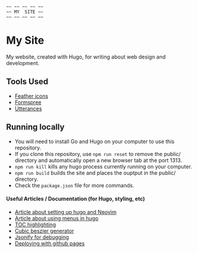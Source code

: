 ```
~~ ~~ ~~ ~~ ~~
~~ MY  SITE ~~
~~ ~~ ~~ ~~ ~~
```

# My Site

My website, created with Hugo, for writing about web design and development.

## Tools Used

- [Feather icons](https://feathericons.com/)
- [Formspree](https://formspree.io/)
- [Utterances](https://utteranc.es/)

## Running locally

- You will need to install Go and Hugo on your computer to use this repository.
- If you clone this repository, use `npm run reset` to remove the public/ directory and automatically open a new browser tab at the port 1313.
- `npm run kill` kills any hugo process currently running on your computer.
- `npm run build` builds the site and places the ouptput in the public/ directory.
- Check the `package.json` file for more commands.

#### Useful Articles / Documentation (for Hugo, styling, etc)

- [Article about setting up hugo and Neovim](https://kaibreucker.dev/en/content/foss/nvim/frameworks/hugo-in-nvim/)
- [Article about using menus in hugo](https://harrycresswell.com/writing/menus-in-hugo/)
- [TOC highlighting](https://dakotaleemartinez.com/tutorials/how-to-add-active-highlight-to-table-of-contents/)
- [Cubic beszier generator](https://www.cssportal.com/css-cubic-bezier-generator/)
- [Jsonify for debugging](https://gohugo.io/functions/encoding/jsonify/)
- [Deploying with github pages](https://gohugo.io/host-and-deploy/host-on-github-pages/)
